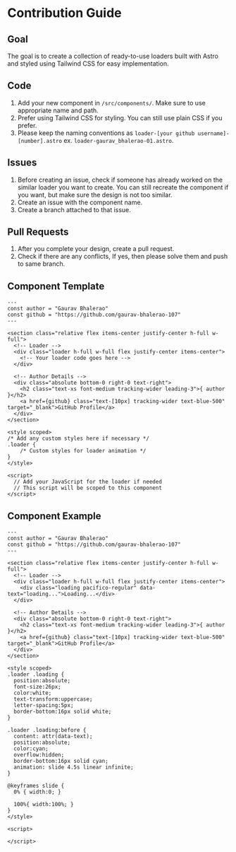 # Contribution Guide

## Goal
The goal is to create a collection of ready-to-use loaders built with Astro and styled using Tailwind CSS for easy implementation.

## Code

1. Add your new component in `/src/components/`. Make sure to use appropriate name and path.
2. Prefer using Tailwind CSS for styling. You can still use plain CSS if you prefer.
3. Please keep the naming conventions as `loader-[your github username]-[number].astro` ex. `loader-gaurav_bhalerao-01.astro`.

## Issues

1. Before creating an issue, check if someone has already worked on the similar loader you want to create. You can still recreate the component if you want, but make sure the design is not too similar.
2. Create an issue with the component name.
3. Create a branch attached to that issue.

## Pull Requests
1. After you complete your design, create a pull request.
2. Check if there are any conflicts, If yes, then please solve them and push to same branch.

## Component Template
```
---
const author = "Gaurav Bhalerao"
const github = "https://github.com/gaurav-bhalerao-107"
---

<section class="relative flex items-center justify-center h-full w-full">
  <!-- Loader -->
  <div class="loader h-full w-full flex justify-center items-center">
    <!-- Your loader code goes here -->
  </div>

  <!-- Author Details -->
  <div class="absolute bottom-0 right-0 text-right">
    <h2 class="text-xs font-medium tracking-wider leading-3">{ author }</h2>
    <a href={github} class="text-[10px] tracking-wider text-blue-500" target="_blank">GitHub Profile</a>
  </div>
</section>

<style scoped>
/* Add any custom styles here if necessary */
.loader {
    /* Custom styles for loader animation */
}
</style>

<script>
  // Add your JavaScript for the loader if needed
  // This script will be scoped to this component
</script>
```

## Component Example
```
---
const author = "Gaurav Bhalerao"
const github = "https://github.com/gaurav-bhalerao-107"
---

<section class="relative flex items-center justify-center h-full w-full">
  <!-- Loader -->
  <div class="loader h-full w-full flex justify-center items-center">
    <div class="loading pacifico-regular" data-text="loading...">Loading...</div>
  </div>

  <!-- Author Details -->
  <div class="absolute bottom-0 right-0 text-right">
    <h2 class="text-xs font-medium tracking-wider leading-3">{ author }</h2>
    <a href={github} class="text-[10px] tracking-wider text-blue-500" target="_blank">GitHub Profile</a>
  </div>
</section>

<style scoped>
.loader .loading {
  position:absolute;
  font-size:26px;
  color:white;
  text-transform:uppercase;
  letter-spacing:5px;
  border-bottom:16px solid white;
}

.loader .loading:before {
  content: attr(data-text);
  position:absolute;
  color:cyan;
  overflow:hidden;
  border-bottom:16px solid cyan;
  animation: slide 4.5s linear infinite;
}

@keyframes slide {
  0% { width:0; }
      
  100%{ width:100%; }
}
</style>

<script>
  
</script>
```

